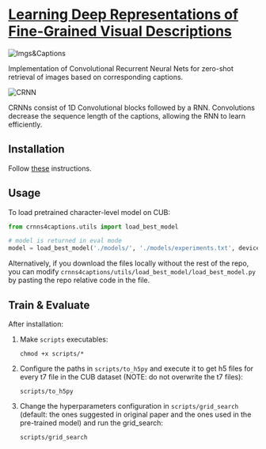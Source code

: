# [Learning Deep Representations of Fine-Grained Visual Descriptions](http://openaccess.thecvf.com/content_cvpr_2016/html/Reed_Learning_Deep_Representations_CVPR_2016_paper.html)

![Imgs&Captions](https://user-images.githubusercontent.com/43141476/80866419-37108000-8c97-11ea-83ef-8c39a59616c1.png)

Implementation of Convolutional Recurrent Neural Nets for zero-shot retrieval of images based on corresponding captions.

![CRNN](https://user-images.githubusercontent.com/43141476/80866252-54911a00-8c96-11ea-9247-a8bbb900130c.png)

CRNNs consist of 1D Convolutional blocks followed by a RNN. Convolutions decrease the sequence length of the captions, allowing the RNN to learn efficiently.

## Installation

Follow [these](./docs/installation.md) instructions.

## Usage

To load pretrained character-level model on CUB:

```python
from crnns4captions.utils import load_best_model

# model is returned in eval mode
model = load_best_model('./models/', './models/experiments.txt', device='cuda:0')
```

Alternatively, if you download the files locally without the rest of the repo, you can modify `crnns4captions/utils/load_best_model/load_best_model.py` by pasting the repo relative code in the file.

## Train & Evaluate

After installation:

1. Make `scripts` executables:

    ```console
    chmod +x scripts/*
    ```

1. Configure the paths in `scripts/to_h5py` and execute it to get h5 files for every t7 file in the CUB dataset (NOTE: do not overwrite the t7 files):

    ```console
    scripts/to_h5py
    ```

1. Change the hyperparameters configuration in `scripts/grid_search` (default: the ones suggested in original paper and the ones used in the pre-trained model) and run the grid_search:

    ```console
    scripts/grid_search
    ```
